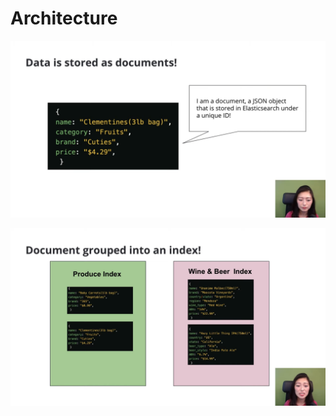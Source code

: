 # Architecture

![](Images/Official%20Elastic%20Community%20-%20Beginner's%20Crash%20Course%20to%20Elastic%20Stack%20-%20Part%201%20Intro%20to%20Elasticsearch%20and%20Kibana%20[gS_nHTWZEJ8%20-%201536x864%20-%2017m39s].png)

![](Images/Official%20Elastic%20Community%20-%20Beginner's%20Crash%20Course%20to%20Elastic%20Stack%20-%20Part%201%20Intro%20to%20Elasticsearch%20and%20Kibana%20[gS_nHTWZEJ8%20-%201536x864%20-%2017m48s].png)
